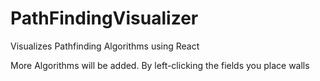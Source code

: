 # PathFindingVisualizer
Visualizes Pathfinding Algorithms using React

More Algorithms will be added. By left-clicking the fields you place walls
